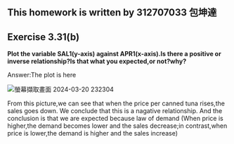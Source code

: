 ## This homework is written by 312707033 包坤達
## Exercise 3.31(b)
**Plot the variable SAL1(y-axis) against APR1(x-axis).Is there a positive or inverse relationship?Is that what you expected,or not?why?**

Answer:The plot is here

![螢幕擷取畫面 2024-03-20 232304](https://github.com/HWTeng-Course/202402-Financial-Econometrics/assets/162653388/b815e13a-066f-4a89-9b04-6e86315a02db)


From this picture,we can see that when the price per canned tuna rises,the sales goes down.
We conclude that this is a nagative relationship.
And the conclusion is that we are expected because law of demand
(When price is higher,the demand becomes lower and the sales decrease;in contrast,when price is lower,the demand is higher and the sales increase)

